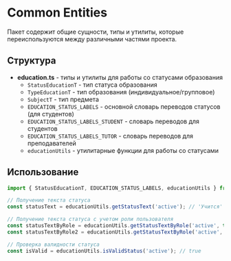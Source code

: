# Common Entities

Пакет содержит общие сущности, типы и утилиты, которые переиспользуются между различными частями проекта.

## Структура

- **education.ts** - типы и утилиты для работы со статусами образования
  - `StatusEducationT` - тип статуса образования
  - `TypeEducationT` - тип образования (индивидуальное/групповое)
  - `SubjectT` - тип предмета
  - `EDUCATION_STATUS_LABELS` - основной словарь переводов статусов (для студентов)
  - `EDUCATION_STATUS_LABELS_STUDENT` - словарь переводов для студентов
  - `EDUCATION_STATUS_LABELS_TUTOR` - словарь переводов для преподавателей
  - `educationUtils` - утилитарные функции для работы со статусами

## Использование

```typescript
import { StatusEducationT, EDUCATION_STATUS_LABELS, educationUtils } from 'common.entities';

// Получение текста статуса
const statusText = educationUtils.getStatusText('active'); // 'Учится'

// Получение текста статуса с учетом роли пользователя
const statusTextByRole = educationUtils.getStatusTextByRole('active', true); // 'Учусь' для преподавателя
const statusTextByRole2 = educationUtils.getStatusTextByRole('active', false); // 'Учится' для студента

// Проверка валидности статуса
const isValid = educationUtils.isValidStatus('active'); // true
```
